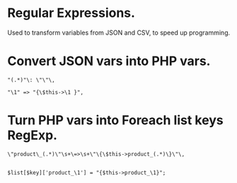 # Regular Expressions.

Used to transform variables from JSON and CSV, to speed up programming.

# Convert JSON vars into PHP vars.
```
"(.*)"\: \"\"\,

"\1" => "{\$this->\1 }",

```
# Turn PHP vars into Foreach list keys RegExp.
```
\"product\_(.*)\"\s+\=>\s+\"\{\$this->product_(.*)\}\"\,


$list[$key]['product_\1'] = "{$this->product_\1}";
```
